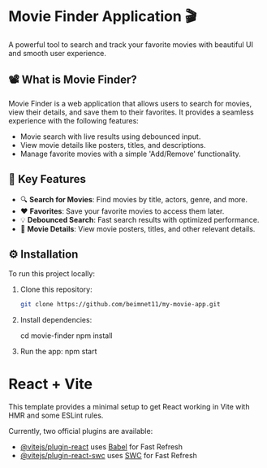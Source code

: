 # Movie Finder Application 🎬

A powerful tool to search and track your favorite movies with beautiful UI and smooth user experience.

## 📽️ What is Movie Finder?

Movie Finder is a web application that allows users to search for movies, view their details, and save them to their favorites. It provides a seamless experience with the following features:

- Movie search with live results using debounced input.
- View movie details like posters, titles, and descriptions.
- Manage favorite movies with a simple 'Add/Remove' functionality.

## 🌟 Key Features

- 🔍 **Search for Movies**: Find movies by title, actors, genre, and more.
- ❤️ **Favorites**: Save your favorite movies to access them later.
- 💡 **Debounced Search**: Fast search results with optimized performance.
- 🎥 **Movie Details**: View movie posters, titles, and other relevant details.

## ⚙️ Installation

To run this project locally:

1. Clone this repository:

   ```bash
   git clone https://github.com/beimnet11/my-movie-app.git

2. Install dependencies:

    cd movie-finder
    npm install

3. Run the app:
    npm start

# React + Vite

This template provides a minimal setup to get React working in Vite with HMR and some ESLint rules.

Currently, two official plugins are available:

- [@vitejs/plugin-react](https://github.com/vitejs/vite-plugin-react/blob/main/packages/plugin-react/README.md) uses [Babel](https://babeljs.io/) for Fast Refresh
- [@vitejs/plugin-react-swc](https://github.com/vitejs/vite-plugin-react-swc) uses [SWC](https://swc.rs/) for Fast Refresh
